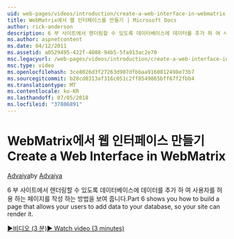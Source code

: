 ```yaml
---
uid: web-pages/videos/introduction/create-a-web-interface-in-webmatrix
title: WebMatrix에서 웹 인터페이스를 만들기 | Microsoft Docs
author: rick-anderson
description: 6 부 사이트에서 렌더링할 수 있도록 데이터베이스에 데이터를 추가 하 여 사용자를 허용 하는 페이지를 작성 하는 방법을 보여 줍니다.
ms.author: aspnetcontent
ms.date: 04/12/2011
ms.assetid: a0529495-422f-4008-94b5-5fa913ac2e70
msc.legacyurl: /web-pages/videos/introduction/create-a-web-interface-in-webmatrix
msc.type: video
ms.openlocfilehash: 3ce8026d3f27263d907dfbbaa9160812498e73b7
ms.sourcegitcommit: b28cd0313af316c051c2ff8549865bff67f2fbb4
ms.translationtype: MT
ms.contentlocale: ko-KR
ms.lasthandoff: 07/05/2018
ms.locfileid: "37806891"
---
```

<a name="create-a-web-interface-in-webmatrix"></a><span data-ttu-id="0fdea-103">WebMatrix에서 웹 인터페이스 만들기</span><span class="sxs-lookup"><span data-stu-id="0fdea-103">Create a Web Interface in WebMatrix</span></span>
====================
<span data-ttu-id="0fdea-104">[Advaiya](https://twitter.com/Advaiyasolns)</span><span class="sxs-lookup"><span data-stu-id="0fdea-104">by [Advaiya](https://twitter.com/Advaiyasolns)</span></span>

<span data-ttu-id="0fdea-105">6 부 사이트에서 렌더링할 수 있도록 데이터베이스에 데이터를 추가 하 여 사용자를 허용 하는 페이지를 작성 하는 방법을 보여 줍니다.</span><span class="sxs-lookup"><span data-stu-id="0fdea-105">Part 6 shows you how to build a page that allows your users to add data to your database, so your site can render it.</span></span>

[<span data-ttu-id="0fdea-106">&#9654;비디오 (3 분)</span><span class="sxs-lookup"><span data-stu-id="0fdea-106">&#9654; Watch video (3 minutes)</span></span>](https://channel9.msdn.com/Blogs/ASP-NET-Site-Videos/create-a-web-interface-in-webmatrix)
